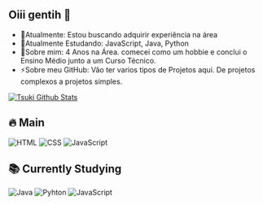 ## Oiii gentih 👋
- 🔭Atualmente: Estou buscando adquirir experiência na área
- 🌱Atualmente Estudando: JavaScript, Java, Python
- 💬Sobre mim: 4 Anos na Área. comecei como um hobbie e conclui o Ensino Médio junto a um Curso Técnico.
- ⚡Sobre meu GitHub: Vão ter varios tipos de Projetos aqui. De projetos complexos a projetos simples.

[![Tsuki Github Stats](https://github-readme-stats.vercel.app/api?username=HeyTski&show_icons=true&theme=radical)](https://github.com/HeyTski/github-readme-stats)

## 🔥 Main
![HTML](https://img.shields.io/badge/-HTML5-orange?style=for-the-badge&logo=html5)
![CSS](https://img.shields.io/badge/-CSS3-blue?style=for-the-badge&logo=css3)
![JavaScript](https://img.shields.io/badge/-JavaScript-yellow?style=for-the-badge&logo=javascript)

## 📚 Currently Studying

![Java](https://img.shields.io/badge/-Java-3178C6?style=for-the-badge&logo=java&logoColor=white)
![Pyhton](https://img.shields.io/badge/-Python-339933?style=for-the-badge&logo=python&logoColor=white)
![JavaScript](https://img.shields.io/badge/-JavaScript-yellow?style=for-the-badge&logo=javascript)
